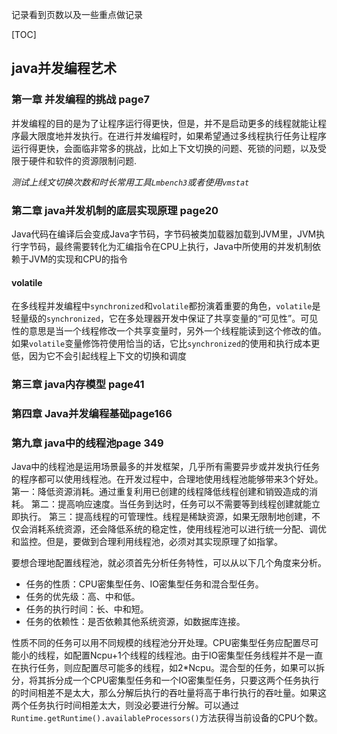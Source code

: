 记录看到页数以及一些重点做记录

[TOC]

## java并发编程艺术

### 第一章 并发编程的挑战 page7

并发编程的目的是为了让程序运行得更快，但是，并不是启动更多的线程就能让程序最大限度地并发执行。在进行并发编程时，如果希望通过多线程执行任务让程序运行得更快，会面临非常多的挑战，比如上下文切换的问题、死锁的问题，以及受限于硬件和软件的资源限制问题.

*测试上线文切换次数和时长常用工具`Lmbench3`或者使用`vmstat`*

### 第二章 java并发机制的底层实现原理 page20

Java代码在编译后会变成Java字节码，字节码被类加载器加载到JVM里，JVM执行字节码，最终需要转化为汇编指令在CPU上执行，Java中所使用的并发机制依赖于JVM的实现和CPU的指令

#### volatile

在多线程并发编程中`synchronized`和`volatile`都扮演着重要的角色，`volatile`是轻量级的`synchronized`，它在多处理器开发中保证了共享变量的“可见性”。可见性的意思是当一个线程修改一个共享变量时，另外一个线程能读到这个修改的值。如果`volatile`变量修饰符使用恰当的话，它比`synchronized`的使用和执行成本更低，因为它不会引起线程上下文的切换和调度

### 第三章 java内存模型 page41

### 第四章 Java并发编程基础page166

### 第九章 java中的线程池page 349

Java中的线程池是运用场景最多的并发框架，几乎所有需要异步或并发执行任务的程序都可以使用线程池。在开发过程中，合理地使用线程池能够带来3个好处。
第一：降低资源消耗。通过重复利用已创建的线程降低线程创建和销毁造成的消耗。
第二：提高响应速度。当任务到达时，任务可以不需要等到线程创建就能立即执行。
第三：提高线程的可管理性。线程是稀缺资源，如果无限制地创建，不仅会消耗系统资源，还会降低系统的稳定性，使用线程池可以进行统一分配、调优和监控。但是，要做到合理利用线程池，必须对其实现原理了如指掌。

要想合理地配置线程池，就必须首先分析任务特性，可以从以下几个角度来分析。

- 任务的性质：CPU密集型任务、IO密集型任务和混合型任务。
- 任务的优先级：高、中和低。
- 任务的执行时间：长、中和短。
- 任务的依赖性：是否依赖其他系统资源，如数据库连接。

性质不同的任务可以用不同规模的线程池分开处理。CPU密集型任务应配置尽可能小的线程，如配置Ncpu+1个线程的线程池。由于IO密集型任务线程并不是一直在执行任务，则应配置尽可能多的线程，如2*Ncpu。混合型的任务，如果可以拆分，将其拆分成一个CPU密集型任务和一个IO密集型任务，只要这两个任务执行的时间相差不是太大，那么分解后执行的吞吐量将高于串行执行的吞吐量。如果这两个任务执行时间相差太大，则没必要进行分解。可以通过`Runtime.getRuntime().availableProcessors()`方法获得当前设备的CPU个数。